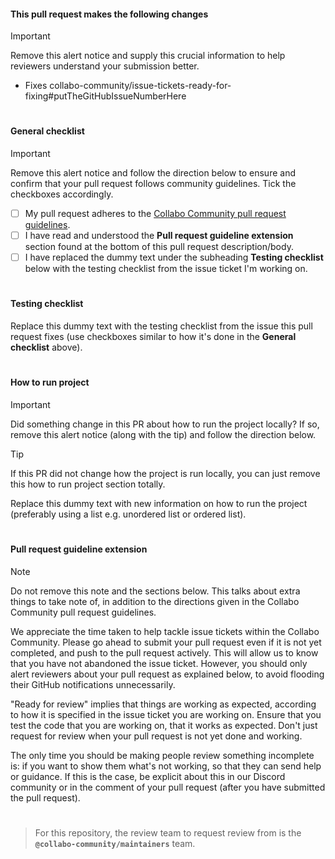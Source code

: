 #### This pull request makes the following changes

> [!IMPORTANT]  
> Remove this alert notice and supply this crucial information to help reviewers understand your submission better.

* Fixes collabo-community/issue-tickets-ready-for-fixing#putTheGitHubIssueNumberHere

#

#### General checklist

> [!IMPORTANT]  
> Remove this alert notice and follow the direction below to ensure and confirm that your pull request follows community guidelines. Tick the checkboxes accordingly.

- [ ] My pull request adheres to the [Collabo Community pull request guidelines](https://docs.collabocommunity.com/pull-request-guidelines).
- [ ] I have read and understood the **Pull request guideline extension** section found at the bottom of this pull request description/body.
- [ ] I have replaced the dummy text under the subheading **Testing checklist** below with the testing checklist from the issue ticket I'm working on.

#

#### Testing checklist

Replace this dummy text with the testing checklist from the issue this pull request fixes (use checkboxes similar to how it's done in the **General checklist** above).

#

#### How to run project

> [!IMPORTANT]  
> Did something change in this PR about how to run the project locally? If so, remove this alert notice (along with the tip) and follow the direction below. 

> [!TIP]  
> If this PR did not change how the project is run locally, you can just remove this how to run project section totally.

Replace this dummy text with new information on how to run the project (preferably using a list e.g. unordered list or ordered list).

#

#### Pull request guideline extension

> [!NOTE]  
> Do not remove this note and the sections below. This talks about extra things to take note of, in addition to the directions given in the Collabo Community pull request guidelines.

We appreciate the time taken to help tackle issue tickets within the Collabo Community. Please go ahead to submit your pull request even if it is not yet completed, and push to the pull request actively. This will allow us to know that you have not abandoned the issue ticket. However, you should only alert reviewers about your pull request as explained below, to avoid flooding their GitHub notifications unnecessarily.

"Ready for review" implies that things are working as expected, according to how it is specified in the issue ticket you are working on. Ensure that you test the code that you are working on, that it works as expected. Don't just request for review when your pull request is not yet done and working.

The only time you should be making people review something incomplete is: if you want to show them what's not working, so that they can send help or guidance. If this is the case, be explicit about this in our Discord community or in the comment of your pull request (after you have submitted the pull request).

#

> For this repository, the review team to request review from is the **`@collabo-community/maintainers`** team.
